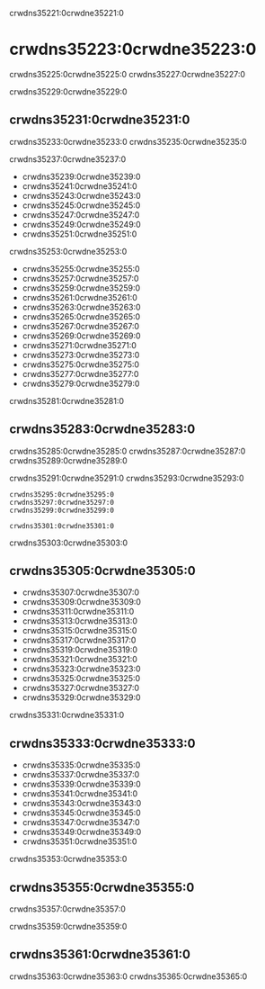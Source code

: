 crwdns35221:0crwdne35221:0
# crwdns35223:0crwdne35223:0

crwdns35225:0crwdne35225:0 crwdns35227:0crwdne35227:0

crwdns35229:0crwdne35229:0
## crwdns35231:0crwdne35231:0

crwdns35233:0crwdne35233:0 crwdns35235:0crwdne35235:0

crwdns35237:0crwdne35237:0
* crwdns35239:0crwdne35239:0
* crwdns35241:0crwdne35241:0
* crwdns35243:0crwdne35243:0
* crwdns35245:0crwdne35245:0
* crwdns35247:0crwdne35247:0
* crwdns35249:0crwdne35249:0
* crwdns35251:0crwdne35251:0

crwdns35253:0crwdne35253:0
* crwdns35255:0crwdne35255:0
* crwdns35257:0crwdne35257:0
* crwdns35259:0crwdne35259:0
* crwdns35261:0crwdne35261:0
* crwdns35263:0crwdne35263:0
* crwdns35265:0crwdne35265:0
* crwdns35267:0crwdne35267:0
* crwdns35269:0crwdne35269:0
* crwdns35271:0crwdne35271:0
* crwdns35273:0crwdne35273:0
* crwdns35275:0crwdne35275:0
* crwdns35277:0crwdne35277:0
* crwdns35279:0crwdne35279:0

crwdns35281:0crwdne35281:0
## crwdns35283:0crwdne35283:0
crwdns35285:0crwdne35285:0 crwdns35287:0crwdne35287:0 crwdns35289:0crwdne35289:0

crwdns35291:0crwdne35291:0 crwdns35293:0crwdne35293:0

```{admonition} CSCCE Skills Wheel - Five Core Competancies 
crwdns35295:0crwdne35295:0 
crwdns35297:0crwdne35297:0 
crwdns35299:0crwdne35299:0 

crwdns35301:0crwdne35301:0
```

crwdns35303:0crwdne35303:0
## crwdns35305:0crwdne35305:0
* crwdns35307:0crwdne35307:0
* crwdns35309:0crwdne35309:0
* crwdns35311:0crwdne35311:0
* crwdns35313:0crwdne35313:0
* crwdns35315:0crwdne35315:0
* crwdns35317:0crwdne35317:0
* crwdns35319:0crwdne35319:0
* crwdns35321:0crwdne35321:0
* crwdns35323:0crwdne35323:0
* crwdns35325:0crwdne35325:0
* crwdns35327:0crwdne35327:0
* crwdns35329:0crwdne35329:0

crwdns35331:0crwdne35331:0
## crwdns35333:0crwdne35333:0
* crwdns35335:0crwdne35335:0
* crwdns35337:0crwdne35337:0
* crwdns35339:0crwdne35339:0
* crwdns35341:0crwdne35341:0
* crwdns35343:0crwdne35343:0
* crwdns35345:0crwdne35345:0
* crwdns35347:0crwdne35347:0
* crwdns35349:0crwdne35349:0
* crwdns35351:0crwdne35351:0


crwdns35353:0crwdne35353:0
## crwdns35355:0crwdne35355:0
crwdns35357:0crwdne35357:0

crwdns35359:0crwdne35359:0
## crwdns35361:0crwdne35361:0
crwdns35363:0crwdne35363:0 crwdns35365:0crwdne35365:0 

